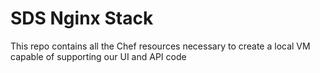 # SDS Nginx Stack
This repo contains all the Chef resources necessary to create a local VM capable of supporting our UI and API code
